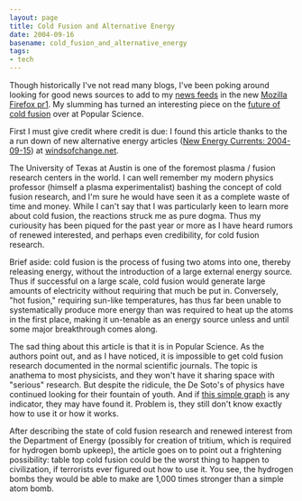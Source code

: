 ```yaml
---
layout: page
title: Cold Fusion and Alternative Energy
date: 2004-09-16
basename: cold_fusion_and_alternative_energy
tags:
- tech
---
```


Though historically I've not read many blogs, I've been poking around looking
for good news sources to add to my [news
feeds](http://www.mozilla.org/products/firefox/live-bookmarks.html) in the new [Mozilla Firefox pr1](http://www.mozilla.org/).
My slumming has turned an interesting piece on the [future
of cold fusion](http://popularmechanics.com/science/research/2004/8/dangerous_science/print.phtml) over at Popular Science.

<!--more-->

First I must give credit where credit is due: I found this article thanks to the
a run down of new alternative energy articles ([New Energy Currents:
2004-09-15](http://windsofchange.net/archives/005514.php)) at [windsofchange.net](http://wwww.windsofchange.net).

The University of Texas at Austin is one of the foremost plasma / fusion
research centers in the world. I can well remember my modern physics professor
(himself a plasma experimentalist) bashing the concept of cold fusion research,
and I'm sure he would have seen it as a complete waste of time and money. While
I can't say that I was particularly keen to learn more about cold fusion, the
reactions struck me as pure dogma. Thus my curiousity has been piqued for the
past year or more as I have heard rumors of renewed interested, and perhaps even
credibility, for cold fusion research.

Brief aside: cold fusion is the process of fusing two atoms into one, thereby
releasing energy, without the introduction of a large external energy source.
Thus if successful on a large scale, cold fusion would generate large amounts of
electricity without requiring that much be put in. Conversely, "hot fusion,"
requiring sun-like temperatures, has thus far been unable to systematically
produce more energy than was required to heat up the atoms in the first place,
making it un-tenable as an energy source unless and until some major
breakthrough comes along.

The sad thing about this article is that it is in Popular Science. As the
authors point out, and as I have noticed, it is impossible to get cold fusion
research documented in the normal scientific journals. The topic is anathema to
most physicists, and they won't have it sharing space with "serious" research.
But despite the ridicule, the De Soto's of physics have continued looking for
their fountain of youth. And if [this
simple graph](http://popularmechanics.com/science/research/2004/8/dangerous_science/images/sb_lg_sb2-1-lg.jpg) is any indicator, they may have found it. Problem is, they
still don't know exactly how to use it or how it works.

After describing the state of cold fusion research and renewed interest from the
Department of Energy (possibly for creation of tritium, which is required for
hydrogen bomb upkeep), the article goes on to point out a frightening
possibility: table top cold fusion could be the worst thing to happen to
civilization, if terrorists ever figured out how to use it. You see, the
hydrogen bombs they would be able to make are 1,000 times stronger than a simple
atom bomb.
